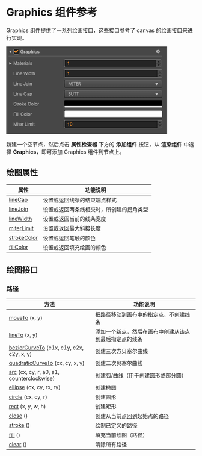# Graphics 组件参考

Graphics 组件提供了一系列绘画接口，这些接口参考了 canvas 的绘画接口来进行实现。

![](../render/graphics/graphics/graphics.png)

新建一个空节点，然后点击 **属性检查器** 下方的 **添加组件** 按钮，从 **渲染组件** 中选择 **Graphics**，即可添加 Graphics 组件到节点上。

## 绘图属性

| 属性 |   功能说明
| -------------- | ----------- |
| [lineCap](../render/graphics/lineCap.md)         | 设置或返回线条的结束端点样式
| [lineJoin](../render/graphics/lineJoin.md)       | 设置或返回两条线相交时，所创建的拐角类型
| [lineWidth](../render/graphics/lineWidth.md)     | 设置或返回当前的线条宽度
| [miterLimit](../render/graphics/miterLimit.md)   | 设置或返回最大斜接长度
| [strokeColor](../render/graphics/strokeColor.md) | 设置或返回笔触的颜色
| [fillColor](../render/graphics/fillColor.md)     | 设置或返回填充绘画的颜色

## 绘图接口

### 路径

| 方法 |   功能说明
| -------------- | ----------- |
| [moveTo](../render/graphics/moveTo.md) (x, y)      | 把路径移动到画布中的指定点，不创建线条
| [lineTo](../render/graphics/lineTo.md) (x, y)      | 添加一个新点，然后在画布中创建从该点到最后指定点的线条
| [bezierCurveTo](../render/graphics/bezierCurveTo.md) (c1x, c1y, c2x, c2y, x, y) | 创建三次方贝塞尔曲线
| [quadraticCurveTo](../render/graphics/quadraticCurveTo.md) (cx, cy, x, y) | 创建二次贝塞尔曲线
| [arc](../render/graphics/arc.md) (cx, cy, r, a0, a1, counterclockwise)    | 创建弧/曲线（用于创建圆形或部分圆）
| [ellipse](../render/graphics/ellipse.md) (cx, cy, rx, ry)                 | 创建椭圆
| [circle](../render/graphics/circle.md) (cx, cy, r) | 创建圆形
| [rect](../render/graphics/rect.md) (x, y, w, h)    | 创建矩形
| [close](../render/graphics/close.md) ()            | 创建从当前点回到起始点的路径
| [stroke](../render/graphics/stroke.md) ()          | 绘制已定义的路径
| [fill](../render/graphics/fill.md) ()              | 填充当前绘图（路径）
| [clear](../render/graphics/clear.md) ()            | 清除所有路径
